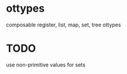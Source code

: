 # ottypes
composable register, list, map, set, tree ottypes

# TODO
use non-primitive values for sets
